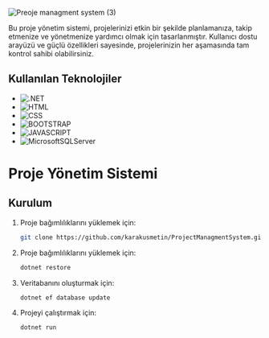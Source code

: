 ![Preoje managment system (3)](https://github.com/karakusmetin/DiscordYoutubeBot/assets/106442941/be593da0-6577-438a-9b9c-61813b05f9e7)

Bu proje yönetim sistemi, projelerinizi etkin bir şekilde planlamanıza, takip etmenize ve yönetmenize yardımcı olmak için tasarlanmıştır. Kullanıcı dostu arayüzü ve güçlü özellikleri sayesinde, projelerinizin her aşamasında tam kontrol sahibi olabilirsiniz.

## Kullanılan Teknolojiler
- ![.NET](https://img.shields.io/badge/Asp.Net%20Core-8A2BE2)
- ![HTML](https://img.shields.io/badge/HTML-e34c26?style=flat&logo=html5&logoColor=white)
- ![CSS](https://img.shields.io/badge/CSS-563d7c?&style=flat&logo=css3&logoColor=white)
- ![BOOTSTRAP](https://img.shields.io/badge/Bootstrap-7952B3?style=flat&logo=bootstrap&logoColor=white)
- ![JAVASCRIPT](https://img.shields.io/badge/JavaScript-323330?style=flat&logo=javascript&logoColor=F7DF1E)
- ![MicrosoftSQLServer](https://img.shields.io/badge/Microsoft_SQL_Server-CC2927)
  

# Proje Yönetim Sistemi

## Kurulum
1. Proje bağımlılıklarını yüklemek için:
   ```bash
   git clone https://github.com/karakusmetin/ProjectManagmentSystem.git
2. Proje bağımlılıklarını yüklemek için:
   ```bash
   dotnet restore
3. Veritabanını oluşturmak için:
   ```bash
   dotnet ef database update
4. Projeyi çalıştırmak için:
   ```bash
   dotnet run
